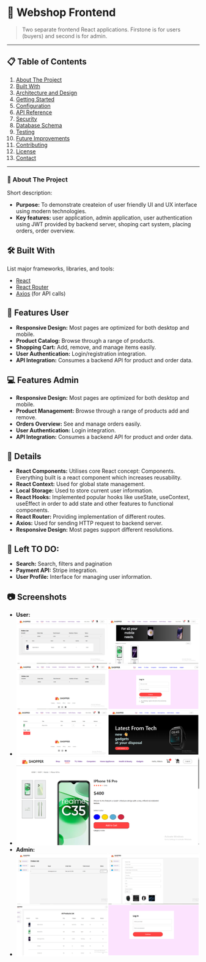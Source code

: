 # 🚀 Webshop Frontend

> Two separate frontend React applications. Firstone is for users (buyers) and second is for admin.

---

## 📋 Table of Contents

1. [About The Project](#about)  
2. [Built With](#built-with)  
3. [Architecture and Design](#architecture-and-design)  
4. [Getting Started](#getting-started)  
5. [Configuration](#configuration)  
6. [API Reference](#api-reference)  
7. [Security](#security)  
8. [Database Schema](#database-schema)  
9. [Testing](#testing)  
10. [Future Improvements](#future-improvements)  
11. [Contributing](#contributing)  
12. [License](#license)  
13. [Contact](#contact)

---
<a name="about"></a>
### 📖 About The Project

Short description:
- **Purpose:** To demonstrate createion of user friendly UI and UX interface using modern technologies.
- **Key features:** user application, admin application, user authentication using JWT provided by backend server, shoping cart system, placing orders, order overview.

## 🛠️ Built With

List major frameworks, libraries, and tools:
- [React](https://reactjs.org/)
- [React Router](https://reactrouter.com/)
- [Axios](https://github.com/axios/axios) (for API calls)

## 📱 Features User

- **Responsive Design:** Most pages are optimized for both desktop and mobile.
- **Product Catalog:** Browse through a range of products.
- **Shopping Cart:** Add, remove, and manage items easily.
- **User Authentication:** Login/registration integration.
- **API Integration:** Consumes a backend API for product and order data.

## 💻 Features Admin

- **Responsive Design:** Most pages are optimized for both desktop and mobile.
- **Product Management:** Browse through a range of products add and remove.
- **Orders Overview:** See and manage orders easily.
- **User Authentication:** Login integration.
- **API Integration:** Consumes a backend API for product and order data.


## 🔎 Details

- **React Components:** Utilises core React concept: Components. Everything built is a react component which increases reusability.
- **React Context:** Used for global state management.
- **Local Storage:** Used to store current user information.
- **React Hooks:** Implemented popular hooks like useState, useContext, useEffect in order to add state and other features to functional components.
- **React Router:** Providing implementation of different routes.
- **Axios:** Used for sending HTTP request to backend server.
- **Responsive Design:** Most pages support different resolutions.

## 📖 Left TO DO:
- **Search:** Search, filters and pagination
- **Payment API:** Stripe integration.
- **User Profile:** Interface for managing user information.

## 📷 Screenshots
- **User:**
- ![User interface](images/photo-collage.png.png)
- ![Item Page](images/ProductPreview.PNG)
- **Admin:**
- ![Admin](images/photo-collageAdmin.png)
